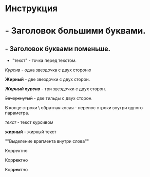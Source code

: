 # Инструкция #
 # - Заголовок большими буквами.

 ## - Заголовок буквами поменьше.

 * "текст" - точка перед текстом.

*Курсив* - одна звездочка с двух стороню

**Жирный** - две звездочки с двух сторон.

***Жирный курсив*** - три звездочки с двух сторон.

~~Зачеркнутый~~ - две тильды с двух сторон.

В конце строки \  обратная косая - перенос строки внутри одного параметра.

_текст_ - текст курсивом

__жирный__ - жирный текст

""Выделение врагмента внутри слова""

Кор*рек*тно

Кор**рек**тно

Кор***рек***тно

